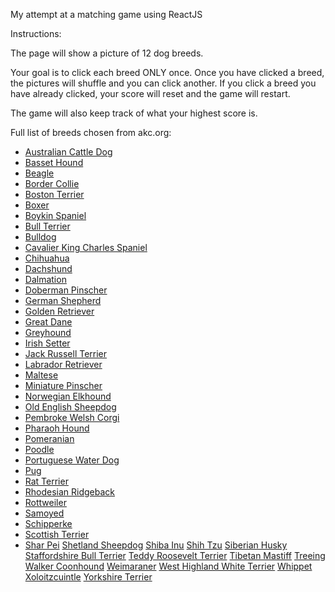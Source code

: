 My attempt at a matching game using ReactJS

Instructions:

The page will show a picture of 12 dog breeds.

Your goal is to click each breed ONLY once.  Once you have clicked a breed, the pictures will shuffle and you can click another.  If you click a breed you have already clicked, your score will reset and the game will restart.

The game will also keep track of what your highest score is.

Full list of breeds chosen from akc.org:

- [Australian Cattle Dog](https://en.wikipedia.org/wiki/Australian_Cattle_Dog) 
- [Basset Hound](https://en.wikipedia.org/wiki/Basset_Hound) 
- [Beagle](https://en.wikipedia.org/wiki/Beagle) 
- [Border Collie](https://en.wikipedia.org/wiki/Border_Collie) 
- [Boston Terrier](https://en.wikipedia.org/wiki/Boston_Terrier) 
- [Boxer](https://en.wikipedia.org/wiki/Boxer_(dog)) 
- [Boykin Spaniel](https://en.wikipedia.org/wiki/Boykin_Spaniel) 
- [Bull Terrier](https://en.wikipedia.org/wiki/Bull_Terrier) 
- [Bulldog](https://en.wikipedia.org/wiki/Bulldog) 
- [Cavalier King Charles Spaniel](https://en.wikipedia.org/wiki/Cavalier_King_Charles_Spaniel) 
- [Chihuahua](https://en.wikipedia.org/wiki/Chihuahua_(dog)) 
- [Dachshund](https://en.wikipedia.org/wiki/Dachshund) 
- [Dalmation](https://en.wikipedia.org/wiki/Dalmatian_(dog)) 
- [Doberman Pinscher](https://en.wikipedia.org/wiki/Dobermann) 
- [German Shepherd](https://en.wikipedia.org/wiki/German_Shepherd) 
- [Golden Retriever](https://en.wikipedia.org/wiki/Golden_Retriever) 
- [Great Dane](https://en.wikipedia.org/wiki/Great_Dane) 
- [Greyhound](https://en.wikipedia.org/wiki/Greyhound) 
- [Irish Setter](https://en.wikipedia.org/wiki/Irish_Setter) 
- [Jack Russell Terrier](https://en.wikipedia.org/wiki/Jack_Russell_Terrier) 
- [Labrador Retriever](https://en.wikipedia.org/wiki/Labrador_Retriever) 
- [Maltese](https://en.wikipedia.org/wiki/Maltese_(dog)) 
- [Miniature Pinscher](https://en.wikipedia.org/wiki/Miniature_Pinscher) 
- [Norwegian Elkhound](https://en.wikipedia.org/wiki/Norwegian_Elkhound) 
- [Old English Sheepdog](https://en.wikipedia.org/wiki/Old_English_Sheepdog) 
- [Pembroke Welsh Corgi](https://en.wikipedia.org/wiki/Pembroke_Welsh_Corgi) 
- [Pharaoh Hound](https://en.wikipedia.org/wiki/Pharaoh_Hound) 
- [Pomeranian](https://en.wikipedia.org/wiki/Pomeranian_(dog)) 
- [Poodle](https://en.wikipedia.org/wiki/Poodle) 
- [Portuguese Water Dog](https://en.wikipedia.org/wiki/Portuguese_Water_Dog) 
- [Pug](https://en.wikipedia.org/wiki/Pug) 
- [Rat Terrier](https://en.wikipedia.org/wiki/Rat_Terrier) 
- [Rhodesian Ridgeback](https://en.wikipedia.org/wiki/Rhodesian_Ridgeback) 
- [Rottweiler](https://en.wikipedia.org/wiki/Rottweiler) 
- [Samoyed](https://en.wikipedia.org/wiki/Samoyed_(dog)) 
- [Schipperke](https://en.wikipedia.org/wiki/Schipperke) 
- [Scottish Terrier](https://en.wikipedia.org/wiki/Scottish_Terrier) 
- [Shar Pei](https://en.wikipedia.org/wiki/Shar_Pei) 
 [Shetland Sheepdog](https://en.wikipedia.org/wiki/Shetland_Sheepdog) 
 [Shiba Inu](https://en.wikipedia.org/wiki/Shiba_Inu) 
 [Shih Tzu](https://en.wikipedia.org/wiki/Shih_Tzu) 
 [Siberian Husky](https://en.wikipedia.org/wiki/Siberian_Husky) 
 [Staffordshire Bull Terrier](https://en.wikipedia.org/wiki/Staffordshire_Bull_Terrier) 
 [Teddy Roosevelt Terrier](https://en.wikipedia.org/wiki/Teddy_Roosevelt_Terrier) 
 [Tibetan Mastiff](https://en.wikipedia.org/wiki/Tibetan_Mastiff) 
 [Treeing Walker Coonhound](https://en.wikipedia.org/wiki/Treeing_Walker_Coonhound) 
 [Weimaraner](https://en.wikipedia.org/wiki/Weimaraner) 
 [West Highland White Terrier](https://en.wikipedia.org/wiki/West_Highland_White_Terrier) 
 [Whippet](https://en.wikipedia.org/wiki/Whippet) 
 [Xoloitzcuintle](https://en.wikipedia.org/wiki/Xoloitzcuintle) 
 [Yorkshire Terrier](https://en.wikipedia.org/wiki/Yorkshire_Terrier) 
